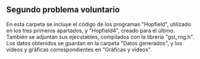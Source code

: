 Segundo problema voluntario
---------------
En esta carpeta se incluye el código de los programas "Hopfield", utilizado en los tres primeros apartados, y "Hopfield4", creado para el último. También se adjuntan sus ejecutables, compilados con la librería "gsl_rng.h". Los datos obtenidos se guardan en la carpeta "Datos generados", y los vídeos y gráficas correspondientes en "Gráficas y vídeos".